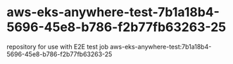 # aws-eks-anywhere-test-7b1a18b4-5696-45e8-b786-f2b77fb63263-25
repository for use with E2E test job aws-eks-anywhere-test:7b1a18b4-5696-45e8-b786-f2b77fb63263-25
